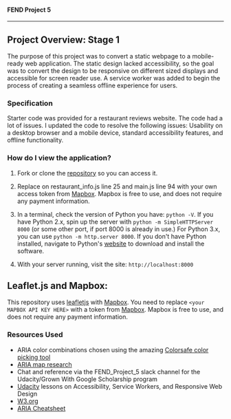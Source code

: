 #### FEND Project 5
---

## Project Overview: Stage 1

The purpose of this project was to convert a static webpage to a mobile-ready web application. The static design lacked accessibility, so the goal was to convert the design to be responsive on different sized displays and accessible for screen reader use. A service worker was added to begin the process of creating a seamless offline experience for users.

### Specification

Starter code was provided for a restaurant reviews website. The code had a lot of issues. I updated the code to resolve the following issues: Usability on a desktop browser and a mobile device, standard accessibility features, and offline functionality.

### How do I view the application?

1. Fork or clone the [repository](https://github.com/AmberRoberts/mws-restaurant-stage-1) so you can access it.

2. Replace <YOUR TOKEN HERE> on restaurant_info.js line 25 and main.js line 94 with your own access token from [Mapbox](https://www.mapbox.com/). Mapbox is free to use, and does not require any payment information.

3. In a terminal, check the version of Python you have: `python -V`. If you have Python 2.x, spin up the server with `python -m SimpleHTTPServer 8000` (or some other port, if port 8000 is already in use.) For Python 3.x, you can use `python -m http.server 8000`. If you don't have Python installed, navigate to Python's [website](https://www.python.org/) to download and install the software.

4. With your server running, visit the site: `http://localhost:8000`

## Leaflet.js and Mapbox:

This repository uses [leafletjs](https://leafletjs.com/) with [Mapbox](https://www.mapbox.com/). You need to replace `<your MAPBOX API KEY HERE>` with a token from [Mapbox](https://www.mapbox.com/). Mapbox is free to use, and does not require any payment information.

### Resources Used

* ARIA color combinations chosen using the amazing [Colorsafe color picking tool](http://colorsafe.co/)
* [ARIA map research](https://stackoverflow.com/questions/50503677/proper-use-of-aria-role-for-google-maps)
* Chat and reference via the FEND_Project_5 slack channel for the Udacity/Grown With Google Scholarship program
* [Udacity](https://www.udacity.com) lessons on Accessibility, Service Workers, and Responsive Web Design
* [W3.org](https://www.w3.org/TR/using-aria/)
* [ARIA Cheatsheet](http://karlgroves-sandbox.com/CheatSheets/ARIA-Cheatsheet.html)
